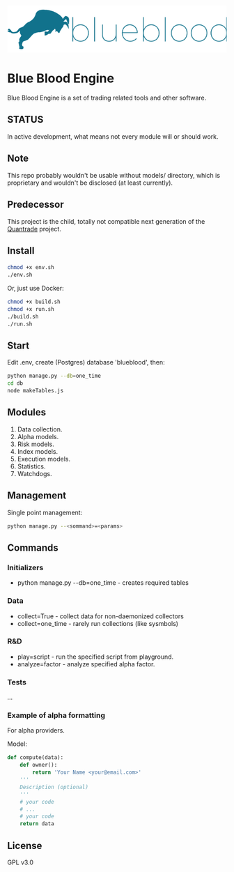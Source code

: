 <p align="center">
  <a href="https://blueblood.ltd/">
    <img alt="Bkue Blood" src="https://github.com/BlueBloodLtd/blueblood.ltd/blob/master/media/logo.png" width="685">
  </a>
</p>

# Blue Blood Engine

Blue Blood Engine is a set of trading related tools and other software.

## STATUS

In active development, what means not every module will or should work.

## Note

This repo probably wouldn't be usable without models/ directory, which is proprietary and wouldn't be disclosed (at least currently).


## Predecessor

This project is the child, totally not compatible next generation of the [Quantrade](https://github.com/quant-trade/Quantrade) project.

## Install

```bash
chmod +x env.sh
./env.sh
```

Or, just use Docker:

```bash
chmod +x build.sh
chmod +x run.sh
./build.sh
./run.sh
```

## Start

Edit .env, create (Postgres) database 'blueblood', then:

```bash
python manage.py --db=one_time
cd db
node makeTables.js
```


## Modules

1. Data collection.
2. Alpha models.
3. Risk models.
4. Index models.
5. Execution models.
6. Statistics.
7. Watchdogs.

## Management

Single point management:

```bash
python manage.py --<sommand>=<params>
```

## Commands

### Initializers

* python manage.py --db=one_time - creates required tables

### Data

* collect=True - collect data for non-daemonized collectors
* collect=one_time - rarely run collections (like sysmbols)

### R&D

* play=script - run the specified script from playground.
* analyze=factor - analyze specified alpha factor.

### Tests

...

### Example of alpha formatting

For alpha providers.

Model:

```python
def compute(data):
    def owner():
        return 'Your Name <your@email.com>'
    '''
    Description (optional)
    '''
    # your code
    # ...
    # your code
    return data
```

## License

GPL v3.0
